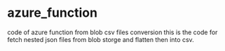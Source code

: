 # azure_function
code of azure function from blob csv files conversion
this is the code for fetch nested json files from blob storge and flatten then into csv. 
